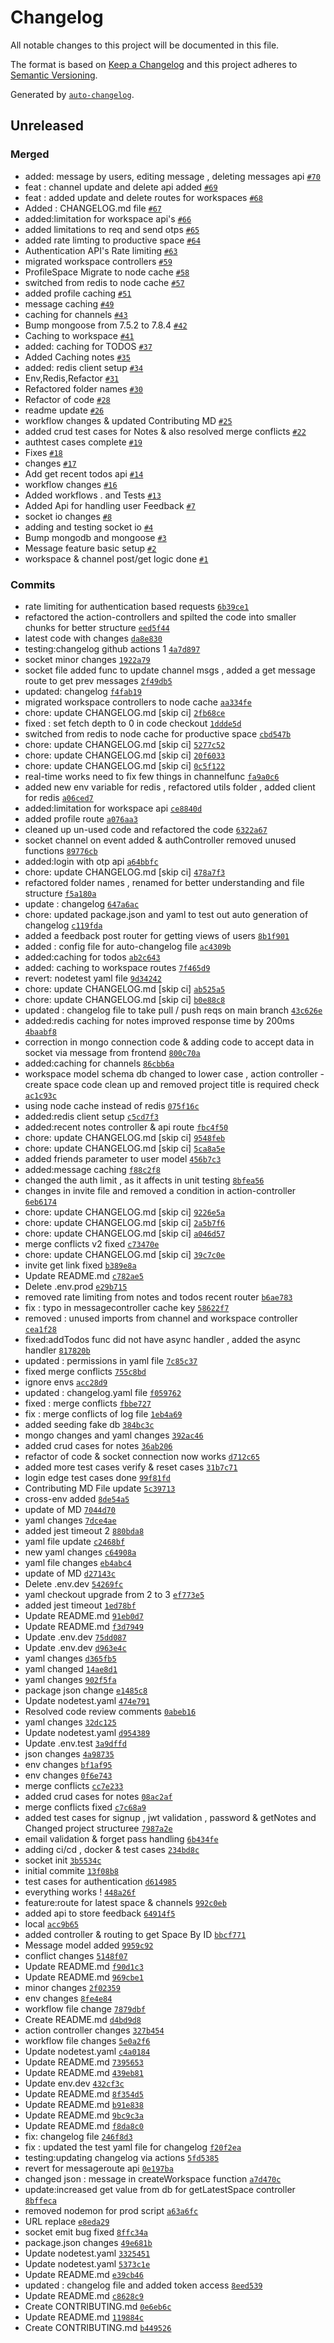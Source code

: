 # Changelog

All notable changes to this project will be documented in this file.

The format is based on [Keep a Changelog](https://keepachangelog.com/en/1.0.0/)
and this project adheres to [Semantic Versioning](https://semver.org/spec/v2.0.0.html).

Generated by [`auto-changelog`](https://github.com/CookPete/auto-changelog).

## Unreleased

### Merged

- added: message by users, editing message , deleting messages api [`#70`](https://github.com/thakkarnetram/BeProductiveBackend/pull/70)
- feat : channel update and delete api added [`#69`](https://github.com/thakkarnetram/BeProductiveBackend/pull/69)
- feat : added update and delete routes for workspaces [`#68`](https://github.com/thakkarnetram/BeProductiveBackend/pull/68)
- Added : CHANGELOG.md file [`#67`](https://github.com/thakkarnetram/BeProductiveBackend/pull/67)
- added:limitation for workspace api's [`#66`](https://github.com/thakkarnetram/BeProductiveBackend/pull/66)
- added limitations to req and send otps [`#65`](https://github.com/thakkarnetram/BeProductiveBackend/pull/65)
- added rate limting to productive space [`#64`](https://github.com/thakkarnetram/BeProductiveBackend/pull/64)
- Authentication API's Rate limiting [`#63`](https://github.com/thakkarnetram/BeProductiveBackend/pull/63)
- migrated workspace controllers  [`#59`](https://github.com/thakkarnetram/BeProductiveBackend/pull/59)
- ProfileSpace Migrate to node cache [`#58`](https://github.com/thakkarnetram/BeProductiveBackend/pull/58)
- switched from redis to node cache [`#57`](https://github.com/thakkarnetram/BeProductiveBackend/pull/57)
- added profile caching [`#51`](https://github.com/thakkarnetram/BeProductiveBackend/pull/51)
- message caching [`#49`](https://github.com/thakkarnetram/BeProductiveBackend/pull/49)
- caching for channels [`#43`](https://github.com/thakkarnetram/BeProductiveBackend/pull/43)
- Bump mongoose from 7.5.2 to 7.8.4 [`#42`](https://github.com/thakkarnetram/BeProductiveBackend/pull/42)
- Caching to workspace [`#41`](https://github.com/thakkarnetram/BeProductiveBackend/pull/41)
- added: caching for TODOS [`#37`](https://github.com/thakkarnetram/BeProductiveBackend/pull/37)
- Added Caching notes  [`#35`](https://github.com/thakkarnetram/BeProductiveBackend/pull/35)
- added: redis client setup [`#34`](https://github.com/thakkarnetram/BeProductiveBackend/pull/34)
- Env,Redis,Refactor [`#31`](https://github.com/thakkarnetram/BeProductiveBackend/pull/31)
- Refactored folder names  [`#30`](https://github.com/thakkarnetram/BeProductiveBackend/pull/30)
- Refactor of code  [`#28`](https://github.com/thakkarnetram/BeProductiveBackend/pull/28)
- readme update [`#26`](https://github.com/thakkarnetram/BeProductiveBackend/pull/26)
- workflow changes & updated Contributing MD [`#25`](https://github.com/thakkarnetram/BeProductiveBackend/pull/25)
- added crud test cases for Notes & also resolved merge conflicts  [`#22`](https://github.com/thakkarnetram/BeProductiveBackend/pull/22)
- authtest cases complete [`#19`](https://github.com/thakkarnetram/BeProductiveBackend/pull/19)
- Fixes [`#18`](https://github.com/thakkarnetram/BeProductiveBackend/pull/18)
- changes [`#17`](https://github.com/thakkarnetram/BeProductiveBackend/pull/17)
- Add get recent todos api [`#14`](https://github.com/thakkarnetram/BeProductiveBackend/pull/14)
- workflow changes  [`#16`](https://github.com/thakkarnetram/BeProductiveBackend/pull/16)
- Added workflows . and Tests  [`#13`](https://github.com/thakkarnetram/BeProductiveBackend/pull/13)
- Added Api for handling user Feedback  [`#7`](https://github.com/thakkarnetram/BeProductiveBackend/pull/7)
- socket io changes  [`#8`](https://github.com/thakkarnetram/BeProductiveBackend/pull/8)
- adding and testing socket io [`#4`](https://github.com/thakkarnetram/BeProductiveBackend/pull/4)
- Bump mongodb and mongoose [`#3`](https://github.com/thakkarnetram/BeProductiveBackend/pull/3)
- Message feature basic setup  [`#2`](https://github.com/thakkarnetram/BeProductiveBackend/pull/2)
- workspace & channel post/get logic done [`#1`](https://github.com/thakkarnetram/BeProductiveBackend/pull/1)

### Commits

- rate limiting for authentication based requests [`6b39ce1`](https://github.com/thakkarnetram/BeProductiveBackend/commit/6b39ce10bb61a73de0b46489efcb3ac320ef2d10)
- refactored the action-controllers and spilted the code into smaller chunks for better structure [`eed5f44`](https://github.com/thakkarnetram/BeProductiveBackend/commit/eed5f441f48ef8864ee568da805b41bbdab7d309)
- latest code with changes [`da8e830`](https://github.com/thakkarnetram/BeProductiveBackend/commit/da8e8304cbb0095eaf8d5db99bcd7393477fa666)
- testing:changelog github actions 1 [`4a7d897`](https://github.com/thakkarnetram/BeProductiveBackend/commit/4a7d897a06750e2e998eb72acdadaab596254e08)
- socket minor changes [`1922a79`](https://github.com/thakkarnetram/BeProductiveBackend/commit/1922a7982ff38fd1dde076a7a774af8c6caaf367)
- socket file added func to update channel msgs , added a get message route to get prev messages [`2f49db5`](https://github.com/thakkarnetram/BeProductiveBackend/commit/2f49db527e45caabeb4e4adf39160a471fa68503)
- updated: changelog [`f4fab19`](https://github.com/thakkarnetram/BeProductiveBackend/commit/f4fab19d31da38fc56a359776ca01abe050a4dc2)
- migrated workspace controllers to node cache [`aa334fe`](https://github.com/thakkarnetram/BeProductiveBackend/commit/aa334feeaad02c6e8dc16c8c545639f8455cf3ba)
- chore: update CHANGELOG.md [skip ci] [`2fb68ce`](https://github.com/thakkarnetram/BeProductiveBackend/commit/2fb68ce450ca77f2f61f656fed70d58839801746)
- fixed : set fetch depth to 0 in code checkout [`1ddde5d`](https://github.com/thakkarnetram/BeProductiveBackend/commit/1ddde5dcf5421b50cb185ac7cd69939a2bc54d43)
- switched from redis to node cache for productive space [`cbd547b`](https://github.com/thakkarnetram/BeProductiveBackend/commit/cbd547bf79940a22b1d2e13b59eb78c07d92ccd3)
- chore: update CHANGELOG.md [skip ci] [`5277c52`](https://github.com/thakkarnetram/BeProductiveBackend/commit/5277c526ee7d6a0373bf55e0493659efdff69e74)
- chore: update CHANGELOG.md [skip ci] [`20f6033`](https://github.com/thakkarnetram/BeProductiveBackend/commit/20f6033c552a4b4c42de2ebd6bcd4b6c0e7dd9b2)
- chore: update CHANGELOG.md [skip ci] [`0c5f122`](https://github.com/thakkarnetram/BeProductiveBackend/commit/0c5f122f8f55b7a1e8f66933074b1ad5809bdb56)
- real-time works need to fix few things in channelfunc [`fa9a0c6`](https://github.com/thakkarnetram/BeProductiveBackend/commit/fa9a0c653c888f6c915b86c64d814070bc55570d)
- added new env variable for redis , refactored utils folder , added client for redis [`a06ced7`](https://github.com/thakkarnetram/BeProductiveBackend/commit/a06ced71ea6a8ecbc5baf48944c3e4f41401ea72)
- added:limitation for workspace api [`ce8840d`](https://github.com/thakkarnetram/BeProductiveBackend/commit/ce8840d4504f85310bf2b6d65c1bb41a7ba9272b)
- added profile route [`a076aa3`](https://github.com/thakkarnetram/BeProductiveBackend/commit/a076aa3691918956f6675a2dccc14690f72912ca)
- cleaned up un-used code and refactored the code [`6322a67`](https://github.com/thakkarnetram/BeProductiveBackend/commit/6322a67c80e70c1c8e24daeb1bc42827927a590a)
- socket channel on event added & authController removed unused functions [`89776cb`](https://github.com/thakkarnetram/BeProductiveBackend/commit/89776cb0385814ee6b4de53fd97b407afa760d97)
- added:login with otp api [`a64bbfc`](https://github.com/thakkarnetram/BeProductiveBackend/commit/a64bbfcf5d76ed737420498f1412e279841e0181)
- chore: update CHANGELOG.md [skip ci] [`478a7f3`](https://github.com/thakkarnetram/BeProductiveBackend/commit/478a7f3778828dbe0c872bb724c6dc8e482bb0b9)
- refactored folder names , renamed for better understanding and file structure [`f5a180a`](https://github.com/thakkarnetram/BeProductiveBackend/commit/f5a180aecf57b7926d9603085aa985a0d8423c9f)
- update : changelog [`647a6ac`](https://github.com/thakkarnetram/BeProductiveBackend/commit/647a6acfa3db44edb9d99ec41cc725f6be0d023b)
- chore: updated package.json and yaml to test out auto generation of changelog [`c119fda`](https://github.com/thakkarnetram/BeProductiveBackend/commit/c119fda25e4078d82032eab6c517881aa2657fe5)
- added a feedback post router for getting views of users [`8b1f901`](https://github.com/thakkarnetram/BeProductiveBackend/commit/8b1f90174ab89d91f91e1c428d73653ddc801fed)
- added : config file for auto-changelog file [`ac4309b`](https://github.com/thakkarnetram/BeProductiveBackend/commit/ac4309b795de1fa41ec32828f6806e5827062f78)
- added:caching for todos [`ab2c643`](https://github.com/thakkarnetram/BeProductiveBackend/commit/ab2c6437900766042d62c8d430feeee39052581b)
- added: caching to workspace routes [`7f465d9`](https://github.com/thakkarnetram/BeProductiveBackend/commit/7f465d9eff592c6b62a1f9ff4492ebb9c1307841)
- revert: nodetest yaml file [`9d34242`](https://github.com/thakkarnetram/BeProductiveBackend/commit/9d342424b96ac900da4ab931b3020e0564ba870a)
- chore: update CHANGELOG.md [skip ci] [`ab525a5`](https://github.com/thakkarnetram/BeProductiveBackend/commit/ab525a5dc0336bd71bce9a70942e571b37b997d4)
- chore: update CHANGELOG.md [skip ci] [`b0e88c8`](https://github.com/thakkarnetram/BeProductiveBackend/commit/b0e88c8731baa30ef591f04e1d4608180cb3ecd0)
- updated : changelog file to take pull / push reqs on main branch [`43c626e`](https://github.com/thakkarnetram/BeProductiveBackend/commit/43c626e0a5bf56e3aa7aa993f75321e579748fbc)
- added:redis caching for notes improved response time by 200ms [`4baabf8`](https://github.com/thakkarnetram/BeProductiveBackend/commit/4baabf8c6dd4753f80b43a296db119bc6c52c3e3)
- correction in mongo connection code & adding code to accept data in socket via message from frontend [`800c70a`](https://github.com/thakkarnetram/BeProductiveBackend/commit/800c70a6b95f526997828e5721e37c4c56645312)
- added:caching for channels [`86cbb6a`](https://github.com/thakkarnetram/BeProductiveBackend/commit/86cbb6aabaf1acb4ccfb173bd454972d42952886)
- workspace model schema db changed to lower case , action controller - create space code clean up and removed project title is required check [`ac1c93c`](https://github.com/thakkarnetram/BeProductiveBackend/commit/ac1c93c0cc75e129866e4f8100c8b9f6c9ddbdbc)
- using node cache instead of redis [`075f16c`](https://github.com/thakkarnetram/BeProductiveBackend/commit/075f16c9948f290c9c1f0dfd72597441c2ed783c)
- added:redis client setup [`c5cd7f3`](https://github.com/thakkarnetram/BeProductiveBackend/commit/c5cd7f37c79b2a954800c7d96be3e29f5b91f721)
- added:recent notes controller & api route [`fbc4f50`](https://github.com/thakkarnetram/BeProductiveBackend/commit/fbc4f50618545836b9d65d01827b67f1d0b7749f)
- chore: update CHANGELOG.md [skip ci] [`9548feb`](https://github.com/thakkarnetram/BeProductiveBackend/commit/9548feb41b002fea21cdbf37bbe0e8177612869a)
- chore: update CHANGELOG.md [skip ci] [`5ca8a5e`](https://github.com/thakkarnetram/BeProductiveBackend/commit/5ca8a5e3f64beaf39386c78be400f116d923281e)
- added friends parameter to user model [`456b7c3`](https://github.com/thakkarnetram/BeProductiveBackend/commit/456b7c3a581c40b229db6abd3f04a0556383d203)
- added:message caching [`f88c2f8`](https://github.com/thakkarnetram/BeProductiveBackend/commit/f88c2f80148bc78cbc837d820504261a247167ae)
- changed the auth limit , as it affects in unit testing [`8bfea56`](https://github.com/thakkarnetram/BeProductiveBackend/commit/8bfea56c68220be3fdf3bee86ec49698d4e0a1fb)
- changes in invite file and removed a condition in action-controller [`6eb6174`](https://github.com/thakkarnetram/BeProductiveBackend/commit/6eb61740c0ec221145fff975ebb35514b7ed28c8)
- chore: update CHANGELOG.md [skip ci] [`9226e5a`](https://github.com/thakkarnetram/BeProductiveBackend/commit/9226e5a0eea926f9fa5556dc246c3928f31f850d)
- chore: update CHANGELOG.md [skip ci] [`2a5b7f6`](https://github.com/thakkarnetram/BeProductiveBackend/commit/2a5b7f6b8743b8d43b7bfe403b7b360920e67127)
- chore: update CHANGELOG.md [skip ci] [`a046d57`](https://github.com/thakkarnetram/BeProductiveBackend/commit/a046d5781f3fb1993b0c38b55cf3b874675460fe)
- merge conflicts v2 fixed [`c73470e`](https://github.com/thakkarnetram/BeProductiveBackend/commit/c73470eb3dd31257ac23871b1f1dc60a7194a374)
- chore: update CHANGELOG.md [skip ci] [`39c7c0e`](https://github.com/thakkarnetram/BeProductiveBackend/commit/39c7c0e1b9b95a7d5a80c31d96f432d19ae8376b)
- invite get link fixed [`b389e8a`](https://github.com/thakkarnetram/BeProductiveBackend/commit/b389e8a71480e82ea763f2061a3ab9f5bc1534cd)
- Update README.md [`c782ae5`](https://github.com/thakkarnetram/BeProductiveBackend/commit/c782ae597f0058b92df74bd35ab2d334bed85c88)
- Delete .env.prod [`e29b715`](https://github.com/thakkarnetram/BeProductiveBackend/commit/e29b715a4a537cccf8a34acc1af38738d3c23493)
- removed rate limiting from notes and todos recent router [`b6ae783`](https://github.com/thakkarnetram/BeProductiveBackend/commit/b6ae78307c641a8f6ee650411e81cd8505359ce2)
- fix : typo in messagecontroller cache key [`58622f7`](https://github.com/thakkarnetram/BeProductiveBackend/commit/58622f721e49d7d8074bd04bf88bd929c20abc54)
- removed : unused imports from channel and workspace controller [`cea1f28`](https://github.com/thakkarnetram/BeProductiveBackend/commit/cea1f28acb80ff0ec79361efb0a1aab3f86ffd72)
- fixed:addTodos func did not have async handler , added the async handler [`817820b`](https://github.com/thakkarnetram/BeProductiveBackend/commit/817820b202205658857cce1209511fe5d4af86c1)
- updated : permissions in yaml file [`7c85c37`](https://github.com/thakkarnetram/BeProductiveBackend/commit/7c85c37d954c06987c54d68d7c3c6869d627a14e)
- fixed merge conflicts [`755c8bd`](https://github.com/thakkarnetram/BeProductiveBackend/commit/755c8bd889d407aa4f2bba183a24339e1ad0b9f3)
- ignore envs [`acc28d9`](https://github.com/thakkarnetram/BeProductiveBackend/commit/acc28d98f05cf22a35cb9e76be6ebe9e94e720bc)
- updated : changelog.yaml file [`f059762`](https://github.com/thakkarnetram/BeProductiveBackend/commit/f0597624a83f501fbcca321446270fc95a9f0df9)
- fixed : merge conflicts [`fbbe727`](https://github.com/thakkarnetram/BeProductiveBackend/commit/fbbe72754dc5ec21d43708f406be42b6a5fa1ca3)
- fix : merge conflicts of log file [`1eb4a69`](https://github.com/thakkarnetram/BeProductiveBackend/commit/1eb4a69d6edecca190450a76193966ae37792282)
- added seeding fake db [`384bc3c`](https://github.com/thakkarnetram/BeProductiveBackend/commit/384bc3cf18a11a17b40427b6ac173b0cd5fb5ee0)
- mongo changes and yaml changes [`392ac46`](https://github.com/thakkarnetram/BeProductiveBackend/commit/392ac46224066ce578b22be69bfc05badb49230a)
- added crud cases for notes [`36ab206`](https://github.com/thakkarnetram/BeProductiveBackend/commit/36ab2067941f943c79fc5a9672dc5319f949fd9e)
- refactor of code & socket connection now works [`d712c65`](https://github.com/thakkarnetram/BeProductiveBackend/commit/d712c65f5ded336ae573de3d955aa82f9731a80b)
- added more test cases verify & reset cases [`31b7c71`](https://github.com/thakkarnetram/BeProductiveBackend/commit/31b7c71be850cda7367b974d8d66dd2dca20608a)
- login edge test cases done [`99f81fd`](https://github.com/thakkarnetram/BeProductiveBackend/commit/99f81fd23a42fb8512325f33c543155c9be07604)
- Contributing MD File update [`5c39713`](https://github.com/thakkarnetram/BeProductiveBackend/commit/5c39713f20e6b31f89120549ab37fb4985cb4983)
- cross-env added [`8de54a5`](https://github.com/thakkarnetram/BeProductiveBackend/commit/8de54a50a893e7e7e2f5f67eeba2f1c5f608ba1c)
- update of MD [`7044d70`](https://github.com/thakkarnetram/BeProductiveBackend/commit/7044d701db446710c3a2a2c7abe579734fe8381f)
- yaml changes [`7dce4ae`](https://github.com/thakkarnetram/BeProductiveBackend/commit/7dce4aea1524fdfe71609a7716c14f28bd7bce18)
- added jest timeout 2 [`880bda8`](https://github.com/thakkarnetram/BeProductiveBackend/commit/880bda8e880a745c9e93ff979a1e273b85129bab)
- yaml file update [`c2468bf`](https://github.com/thakkarnetram/BeProductiveBackend/commit/c2468bfd31ed98c35d6c3e264334ac4c90ba5d17)
- new yaml changes [`c64908a`](https://github.com/thakkarnetram/BeProductiveBackend/commit/c64908a3df8eb35d2efed46094e70c6f62a5bebb)
- yaml file changes [`eb4abc4`](https://github.com/thakkarnetram/BeProductiveBackend/commit/eb4abc4426065f77df3ef3cbeaa9b1a8c681bcbe)
- update of MD [`d27143c`](https://github.com/thakkarnetram/BeProductiveBackend/commit/d27143c9db0864ef5d4a98ec8017009b37b11505)
- Delete .env.dev [`54269fc`](https://github.com/thakkarnetram/BeProductiveBackend/commit/54269fcd58e607f95317c2a5e4cff56d7cd86ac5)
- yaml checkout upgrade from 2 to 3 [`ef773e5`](https://github.com/thakkarnetram/BeProductiveBackend/commit/ef773e59bcc32204a74d4e59f4957fe2d9e745d4)
- added jest timeout [`1ed78bf`](https://github.com/thakkarnetram/BeProductiveBackend/commit/1ed78bf1eabe525756e7856a2a69364b3364d03d)
- Update README.md [`91eb0d7`](https://github.com/thakkarnetram/BeProductiveBackend/commit/91eb0d76079cc09f977dbc39335d34b2cedf8970)
- Update README.md [`f3d7949`](https://github.com/thakkarnetram/BeProductiveBackend/commit/f3d7949890e5995a153eafabbc6670263d760105)
- Update .env.dev [`75dd087`](https://github.com/thakkarnetram/BeProductiveBackend/commit/75dd087ff6d2b0820367bf0c058fdfebb58947e3)
- Update .env.dev [`d963e4c`](https://github.com/thakkarnetram/BeProductiveBackend/commit/d963e4c7360211080d181e5dc0d862391de7f131)
- yaml changes [`d365fb5`](https://github.com/thakkarnetram/BeProductiveBackend/commit/d365fb5e966dd7f8fc9afd235550308ffde763ae)
- yaml changed [`14ae8d1`](https://github.com/thakkarnetram/BeProductiveBackend/commit/14ae8d17c61f1823977fa5240ce74d8669fc5af5)
- yaml changes [`902f5fa`](https://github.com/thakkarnetram/BeProductiveBackend/commit/902f5fa72ed5a75c433df31f1011fa6609ed529f)
- package json change [`e1485c8`](https://github.com/thakkarnetram/BeProductiveBackend/commit/e1485c86367cd07e9bad730c3314bbc5567a83d6)
- Update nodetest.yaml [`474e791`](https://github.com/thakkarnetram/BeProductiveBackend/commit/474e7914099264e660b969384678cd8aed272ad3)
- Resolved code review comments [`0abeb16`](https://github.com/thakkarnetram/BeProductiveBackend/commit/0abeb167b44d3315e4165b419de1eaa7f063a97a)
- yaml changes [`32dc125`](https://github.com/thakkarnetram/BeProductiveBackend/commit/32dc12536c9952188439c11f5cb93c109cb1954f)
- Update nodetest.yaml [`d954389`](https://github.com/thakkarnetram/BeProductiveBackend/commit/d9543891bdbc215457fa03bbbfc2076b18096df7)
- Update .env.test [`3a9dffd`](https://github.com/thakkarnetram/BeProductiveBackend/commit/3a9dffd9b2889e9de70bb6e6664bd3f42b018f53)
- json changes [`4a98735`](https://github.com/thakkarnetram/BeProductiveBackend/commit/4a98735f5822caeda6da7016bab269c6f08bcb40)
- env changes [`bf1af95`](https://github.com/thakkarnetram/BeProductiveBackend/commit/bf1af955b6cc207bcde83dd5be845f5ebfb0f41c)
- env changes [`0f6e743`](https://github.com/thakkarnetram/BeProductiveBackend/commit/0f6e7431fa37055d5541f5bb7bba06ffe653e8ed)
- merge conflicts [`cc7e233`](https://github.com/thakkarnetram/BeProductiveBackend/commit/cc7e233de9fc4dabff72e1c36da7d9327f22e0d5)
- added crud cases for notes [`08ac2af`](https://github.com/thakkarnetram/BeProductiveBackend/commit/08ac2afb0276e4d70424d2b74c22b46ead7ee122)
- merge conflicts fixed [`c7c68a9`](https://github.com/thakkarnetram/BeProductiveBackend/commit/c7c68a9cf9c927d9921cafbfc8250b2e2ee6a8d8)
- added test cases for signup , jwt validation , password & getNotes and  Changed project structuree [`7987a2e`](https://github.com/thakkarnetram/BeProductiveBackend/commit/7987a2eaf80ce69c9a7318d1d0f0393e2bf6e0eb)
- email validation & forget pass handling [`6b434fe`](https://github.com/thakkarnetram/BeProductiveBackend/commit/6b434fe25f499bbe3eaeb7f4f637dcf921a1b8a6)
- adding ci/cd , docker & test cases [`234bd8c`](https://github.com/thakkarnetram/BeProductiveBackend/commit/234bd8c076792943f2b225690e1df13f46df0170)
- socket init [`3b5534c`](https://github.com/thakkarnetram/BeProductiveBackend/commit/3b5534c1c106470a0e739d41c3c02bf7f6b5adde)
- initial commite [`13f08b8`](https://github.com/thakkarnetram/BeProductiveBackend/commit/13f08b84731ee49173e9bda4b6aebb746a75320a)
- test cases for authentication [`d614985`](https://github.com/thakkarnetram/BeProductiveBackend/commit/d614985011f90b4b423d2616cf9837c086806352)
- everything works ! [`448a26f`](https://github.com/thakkarnetram/BeProductiveBackend/commit/448a26fe6b2c3ad3b397027dce09bebec3704013)
- feature:route for latest space & channels [`992c0eb`](https://github.com/thakkarnetram/BeProductiveBackend/commit/992c0eb59c91887eca236ca66b5693603ab41c50)
- added api to store feedback [`64914f5`](https://github.com/thakkarnetram/BeProductiveBackend/commit/64914f5c2bbb49d0f330eb10d958377a44a8689c)
- local [`acc9b65`](https://github.com/thakkarnetram/BeProductiveBackend/commit/acc9b65c687c251863abe692b7fe12e67d402e71)
- added controller & routing to get Space By ID [`bbcf771`](https://github.com/thakkarnetram/BeProductiveBackend/commit/bbcf771cd5014b2770098aed03208ed229d56102)
- Message model added [`9959c92`](https://github.com/thakkarnetram/BeProductiveBackend/commit/9959c92e6d9c88260f72bef1499b2f02b170712a)
- conflict changes [`5148f07`](https://github.com/thakkarnetram/BeProductiveBackend/commit/5148f07c05ef9c3aadd0ca2262a7c3dd36deac4c)
- Update README.md [`f90d1c3`](https://github.com/thakkarnetram/BeProductiveBackend/commit/f90d1c31e8b83d3c6d5f6bdd4a59f79690de2256)
- Update README.md [`969cbe1`](https://github.com/thakkarnetram/BeProductiveBackend/commit/969cbe1c2a9ffe4d34cc79af99d43eef5b870a73)
- minor changes [`2f02359`](https://github.com/thakkarnetram/BeProductiveBackend/commit/2f02359bc4dde89d4ce242410d48e7e0d20732f1)
- env changes [`8fe4e84`](https://github.com/thakkarnetram/BeProductiveBackend/commit/8fe4e84fb62bd313926da49f44ab962d6ffd60c6)
- workflow file change [`7879dbf`](https://github.com/thakkarnetram/BeProductiveBackend/commit/7879dbfd734224d56a316344a9594b29fb1744f1)
- Create README.md [`d4bd9d8`](https://github.com/thakkarnetram/BeProductiveBackend/commit/d4bd9d8cbc14f7f7858242a6553925e5e768c76b)
- action controller changes [`327b454`](https://github.com/thakkarnetram/BeProductiveBackend/commit/327b454bd38295f872a947a87b1da5920b30d3bf)
- workflow file changes [`5e0a2f6`](https://github.com/thakkarnetram/BeProductiveBackend/commit/5e0a2f6e2f084b5384fef1d1c52d8b849ec339bf)
- Update nodetest.yaml [`c4a0184`](https://github.com/thakkarnetram/BeProductiveBackend/commit/c4a018453d35ce703ddcb6e6a112ac74fa4484bf)
- Update README.md [`7395653`](https://github.com/thakkarnetram/BeProductiveBackend/commit/73956532207249904a8f39c9b9793a9dd2fa20a4)
- Update README.md [`439eb81`](https://github.com/thakkarnetram/BeProductiveBackend/commit/439eb811b05688f558b514c1acee837e4bf09f8e)
- Update env.dev [`432cf3c`](https://github.com/thakkarnetram/BeProductiveBackend/commit/432cf3c2b1f8f99d19a76a0446526007c9f83b05)
- Update README.md [`8f354d5`](https://github.com/thakkarnetram/BeProductiveBackend/commit/8f354d5c0930cc1ea8e2d4e7e875f6d382b96577)
- Update README.md [`b91e838`](https://github.com/thakkarnetram/BeProductiveBackend/commit/b91e8387962b3595ba24bdee550e46323e48dc88)
- Update README.md [`9bc9c3a`](https://github.com/thakkarnetram/BeProductiveBackend/commit/9bc9c3a5d890f47ce58cf54023d6960665509c72)
- Update README.md [`f8da8c0`](https://github.com/thakkarnetram/BeProductiveBackend/commit/f8da8c0243d89df63acfa9e50628419a8467b269)
- fix: changelog file [`246f8d3`](https://github.com/thakkarnetram/BeProductiveBackend/commit/246f8d36700db1f3d71b4ee64ca890bf72ef5a75)
- fix : updated the test yaml file for changelog [`f20f2ea`](https://github.com/thakkarnetram/BeProductiveBackend/commit/f20f2ea6333f6139ddcbb69f99dbca5d556f7159)
- testing:updating changelog via actions [`5fd5385`](https://github.com/thakkarnetram/BeProductiveBackend/commit/5fd5385067b330f360ef87fb826287da171685be)
- revert for messageroute api [`0e197ba`](https://github.com/thakkarnetram/BeProductiveBackend/commit/0e197ba4876915edee9266a77610246f7594f56e)
- changed json : message in createWorkspace function [`a7d470c`](https://github.com/thakkarnetram/BeProductiveBackend/commit/a7d470c5a24cdd050d6a0b2b26dea479f113b1ed)
- update:increased get value from db for getLatestSpace controller [`8bffeca`](https://github.com/thakkarnetram/BeProductiveBackend/commit/8bffecaa7d9e0a75942cf25699e2be22ebd2bdcf)
- removed nodemon for prod script [`a63a6fc`](https://github.com/thakkarnetram/BeProductiveBackend/commit/a63a6fc83f79760f696ea665d3499694476ad945)
- URL replace [`e8eda29`](https://github.com/thakkarnetram/BeProductiveBackend/commit/e8eda29fc7b84f330f97499c2dd277dcc985a606)
- socket emit bug fixed [`8ffc34a`](https://github.com/thakkarnetram/BeProductiveBackend/commit/8ffc34a3d593f2ce2cabd6a9c35638007a2b264c)
- package.json changes [`49e681b`](https://github.com/thakkarnetram/BeProductiveBackend/commit/49e681bcdde32a64f9cbd24067117e3aed4da982)
- Update nodetest.yaml [`3325451`](https://github.com/thakkarnetram/BeProductiveBackend/commit/3325451a90ba8ee1f2a3c4de1251968d784c31ab)
- Update nodetest.yaml [`5373c1e`](https://github.com/thakkarnetram/BeProductiveBackend/commit/5373c1e0439a7959fb6f1908b865b90460119f9f)
- Update README.md [`e39cb46`](https://github.com/thakkarnetram/BeProductiveBackend/commit/e39cb46c2c466a852db62f6396e0a5986efd4acf)
- updated : changelog file and added token access [`8eed539`](https://github.com/thakkarnetram/BeProductiveBackend/commit/8eed5390679efa3914f416e5fd124793351e07fc)
- Update README.md [`c8628c9`](https://github.com/thakkarnetram/BeProductiveBackend/commit/c8628c985e23b05bc5d6b79f666eea728785256f)
- Create CONTRIBUTING.md [`0e6eb6c`](https://github.com/thakkarnetram/BeProductiveBackend/commit/0e6eb6cf42271c6f6db9b9d19885304b6b0c5a13)
- Update README.md [`119884c`](https://github.com/thakkarnetram/BeProductiveBackend/commit/119884c856e87110a4e44884febaeddc43ede997)
- Create CONTRIBUTING.md [`b449526`](https://github.com/thakkarnetram/BeProductiveBackend/commit/b449526b9516aa5e4b4a8d38328022406f6ff886)
